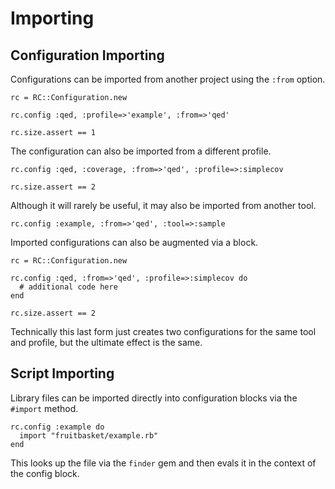 # Importing
 
## Configuration Importing

Configurations can be imported from another project
using the `:from` option.

    rc = RC::Configuration.new

    rc.config :qed, :profile=>'example', :from=>'qed'

    rc.size.assert == 1

The configuration can also be imported from a different profile.

    rc.config :qed, :coverage, :from=>'qed', :profile=>:simplecov

    rc.size.assert == 2

Although it will rarely be useful, it may also be imported from another tool.

    rc.config :example, :from=>'qed', :tool=>:sample

Imported configurations can also be augmented via a block.

    rc = RC::Configuration.new

    rc.config :qed, :from=>'qed', :profile=>:simplecov do
      # additional code here
    end

    rc.size.assert == 2

Technically this last form just creates two configurations for the same
tool and profile, but the ultimate effect is the same.

## Script Importing

Library files can be imported directly into configuration blocks via the
`#import` method.

    rc.config :example do
      import "fruitbasket/example.rb"
    end

This looks up the file via the `finder` gem and then evals it in the context
of the config block.

